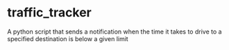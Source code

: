 # traffic_tracker
A python script that sends a notification when the time it takes to drive to a specified destination is below a given limit

